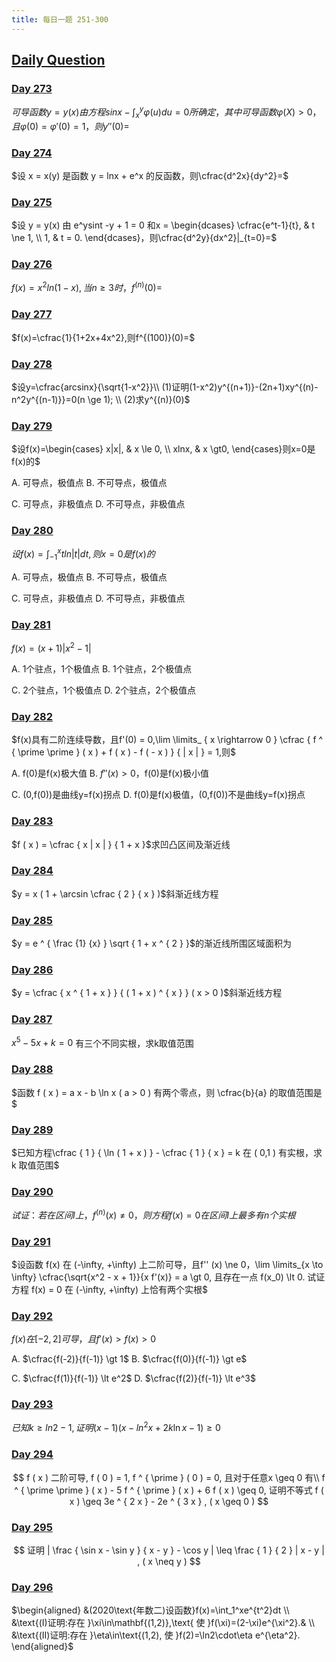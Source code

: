 ```yaml
---
title: 每日一题 251-300
---
```


## [Daily Question](https://www.icourse163.org/learn/kaopei-1468540169?tid=1469800465#/learn/content)

### [Day 273](https://www.bilibili.com/video/BV1eV411G7ro)

$可导函数y=y(x)由方程 sinx - \int_x^y\varphi(u)du = 0所确定，其中可导函数\varphi(X) \gt 0，且 \varphi(0) = \varphi'(0) = 1，则y''(0)=$








### [Day 274](https://www.bilibili.com/video/BV1u94y1C7ut)

$设 x = x(y) 是函数 y = lnx + e^x 的反函数，则\cfrac{d^2x}{dy^2}=$








### [Day 275](https://www.bilibili.com/video/BV1xV411G7NR)

$设 y = y(x) 由 e^ysint -y + 1 = 0 和x = \begin{dcases}
    \cfrac{e^t-1}{t}, & t \ne 1, \\
    1, & t = 0.
\end{dcases}，则\cfrac{d^2y}{dx^2}|_{t=0}=$








### [Day 276](https://www.bilibili.com/video/BV1tN411h7ri)

$f(x)=x^2ln(1-x),当n \ge 3时，f^{(n)}(0)=$








### [Day 277](https://www.bilibili.com/video/BV1Qu4y1R7kP)

$f(x)=\cfrac{1}{1+2x+4x^2},则f^{(100)}(0)=$








### [Day 278](https://www.bilibili.com/video/BV1zj411z71E)

$设y=\cfrac{arcsinx}{\sqrt{1-x^2}}\\
(1)证明(1-x^2)y^{(n+1)}-(2n+1)xy^{(n)-n^2y^{(n-1)}}=0(n \ge 1); \\
(2)求y^{(n)}(0)$








### [Day 279](https://www.bilibili.com/video/BV1Z44y1F7Uc)

$设f(x)=\begin{cases}
    x|x|, & x \le 0, \\
    xlnx, & x \gt0,
\end{cases}则x=0是f(x)的$

A. 可导点，极值点   B. 不可导点，极值点

C. 可导点，非极值点 D. 不可导点，非极值点








### [Day 280](https://www.bilibili.com/video/BV1x14y1v7Uj)

$设f(x)=\int_{-1}^{x}tln|t|dt,则x=0是f(x)的$

A. 可导点，极值点   B. 不可导点，极值点

C. 可导点，非极值点 D. 不可导点，非极值点








### [Day 281](https://www.bilibili.com/video/BV1cN411h7GM)

$f(x)=(x+1)|x^2-1|$

A. 1个驻点，1个极值点   B. 1个驻点，2个极值点

C. 2个驻点，1个极值点 D. 2个驻点，2个极值点








### [Day 282](https://www.bilibili.com/video/BV1nz4y1g7mX)

$f(x)具有二阶连续导数，且f'(0) = 0,\lim \limits_ { x \rightarrow 0 } \cfrac { f ^ { \prime \prime } ( x ) + f ( x ) - f ( - x ) } { | x | } = 1,则$

A. f(0)是f(x)极大值   B. $f''(x) \gt 0$，f(0)是f(x)极小值 

C. (0,f(0))是曲线y=f(x)拐点 D. f(0)是f(x)极值，(0,f(0))不是曲线y=f(x)拐点








### [Day 283](https://www.bilibili.com/video/BV1fV41137oy)

$f ( x ) = \cfrac { x | x | } { 1 + x }$求凹凸区间及渐近线








### [Day 284](https://www.bilibili.com/video/BV1wr4y1o7q3)

$y = x ( 1 + \arcsin \cfrac { 2 } { x } )$斜渐近线方程








### [Day 285](https://www.bilibili.com/video/BV1Uu4y197uP/)

$y = e ^ { \frac {1} {x} } \sqrt { 1 + x ^ { 2 } }$的渐近线所围区域面积为








### [Day 286](https://www.bilibili.com/video/BV1994y167Js)

 $y = \cfrac { x ^ { 1 + x } } { ( 1 + x ) ^ { x } } ( x > 0 )$斜渐近线方程







### [Day 287](https://www.bilibili.com/video/BV1jN4y1d7Vk/)

 $x ^ { 5 } - 5 x + k = 0$ 有三个不同实根，求k取值范围







### [Day 288](https://www.bilibili.com/video/BV1fp4y1J7CL)

$函数 f ( x ) = a x - b \ln x ( a > 0 ) 有两个零点，则 \cfrac{b}{a} 的取值范围是$







### [Day 289](https://www.bilibili.com/video/BV1mr4y197oT)

$已知方程\cfrac { 1 } { \ln ( 1 + x ) } - \cfrac { 1 } { x } = k 在 ( 0,1 ) 有实根，求 k 取值范围$







### [Day 290](https://www.bilibili.com/video/BV1F44y1F7f8/)

$试证：若在区间 I 上，f^{(n)} (x) \ne 0，则方程 f(x) = 0 在区间 I 上最多有 n 个实根$







### [Day 291](https://www.bilibili.com/video/BV1Gh4y1U752)

$设函数 f(x) 在 (-\infty, +\infty) 上二阶可导，且f'' (x) \ne 0，\lim \limits_{x \to \infty} \cfrac{\sqrt{x^2 - x + 1}}{x f'(x)} = a \gt 0, 且存在一点 f(x_0) \lt 0. 试证方程 f(x) = 0 在 (-\infty, +\infty) 上恰有两个实根$







### [Day 292](https://www.bilibili.com/video/BV168411Q7KJ/)

$f(x) 在 [-2, 2]可导，且 f'(x) \gt f(x) \gt 0$

A. $\cfrac{f(-2)}{f(-1)} \gt 1$ 	B. $\cfrac{f(0)}{f(-1)} \gt e$

C. $\cfrac{f(1)}{f(-1)} \lt e^2$ 	D. $\cfrac{f(2)}{f(-1)} \lt e^3$







### [Day 293](https://www.bilibili.com/video/BV1Lu4y1X74t/)

$已知 k \geq ln 2 - 1, 证明 ( x - 1 ) ( x - ln ^ { 2 } x + 2 k \ln x - 1 ) \geq 0$







### [Day 294](https://www.bilibili.com/video/BV1pu411E7b3/)

$$
f ( x ) 二阶可导, f ( 0 ) = 1, f ^ { \prime } ( 0 ) = 0, 且对于任意x \geq 0 有\\
f ^ { \prime \prime } ( x ) - 5 f ^ { \prime } ( x ) + 6 f ( x ) \geq 0, 证明不等式 f ( x ) \geq 3e ^ { 2 x } - 2e ^ { 3 x } , ( x \geq 0 )
$$







### [Day 295](https://www.bilibili.com/video/BV1Dj411q78d/)

$$
证明 | \frac { \sin x - \sin y } { x - y } - \cos y | \leq \frac { 1 } { 2 } | x - y | , ( x \neq y )
$$









### [Day 296](https://www.bilibili.com/video/BV18r4y1R7Fu/)

$\begin{aligned}
&(2020\text{年数二)设函数}f(x)=\int_1^xe^{t^2}dt \\
&\text{(I)证明:存在 }\xi\in\mathbf{(1,2)},\text{ 使 }f(\xi)=(2-\xi)e^{\xi^2}.&   \\
&\text{(II)证明:存在 }\eta\in\text{(1,2), 使 }f(2)=\ln2\cdot\eta e^{\eta^2}.
\end{aligned}$
